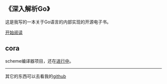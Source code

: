 ## 《深入解析Go》

这是我写的一本关于Go语言的内部实现的开源电子书。

[开始阅读](http://tiancaiamao.gitbooks.io/go-internals/content/zh/index.html)

## cora 

scheme编译器项目，还在[进行中](https://github.com/tiancaiamao/cora)。

---------

其它的东西可以去看我的[github](https://github.com/tiancaiamao/)
